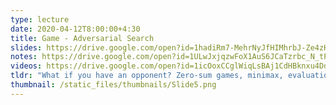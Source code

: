 ```yaml
---
type: lecture
date: 2020-04-12T8:00:00+4:30
title: Game - Adversarial Search
slides: https://drive.google.com/open?id=1hadiRm7-MehrNyJfHIMhrbJ-Ze4zKAby
notes: https://drive.google.com/open?id=1ULwJxjqzwFoX1AuS6JCaTzrbc_N_tP0u
videos: https://drive.google.com/open?id=1icOoxCCglWiqLsBAj1CdHBknxu4Ddw-c
tldr: "What if you have an opponent? Zero-sum games, minimax, evaluation functions and alpha-beta pruning."
thumbnail: /static_files/thumbnails/Slide5.png
---
```


